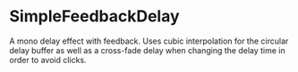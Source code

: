 # SimpleFeedbackDelay
A mono delay effect with feedback. Uses cubic interpolation for the circular delay buffer as well as a cross-fade delay when changing the delay time in order to avoid clicks. 
